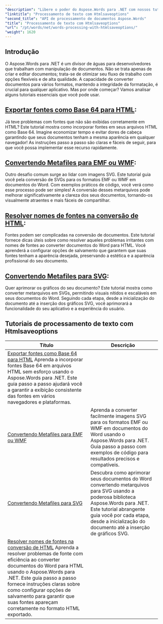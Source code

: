 ```yaml
---
"description": "Libere o poder do Aspose.Words para .NET com nossos tutoriais passo a passo, abrangendo conversão de HTML e metarquivos para aprimorar seu processamento de documentos."
"linktitle": "Processamento de texto com Htmlsaveoptions"
"second_title": "API de processamento de documentos Aspose.Words"
"title": "Processamento de texto com Htmlsaveoptions"
"url": "/pt/words/net/words-processing-with-htmlsaveoptions/"
"weight": 1620
---
```


## Introdução

O Aspose.Words para .NET é um divisor de águas para desenvolvedores que trabalham com manipulação de documentos. Não se trata apenas de criar e editar documentos; trata-se de otimizar seu fluxo de trabalho com opções flexíveis e de alta qualidade. A capacidade de converter documentos para vários formatos, mantendo a integridade da formatação, é crucial para qualquer aplicativo. Mas por onde começar? Vamos analisar alguns tutoriais essenciais que você pode usar.


## [Exportar fontes como Base 64 para HTML](./export-fonts-as-base-64-to-html/):
Já teve problemas com fontes que não são exibidas corretamente em HTML? Este tutorial mostra como incorporar fontes em seus arquivos HTML como Base 64. Imagine economizar tempo e evitar dores de cabeça garantindo que seus documentos tenham a mesma aparência em qualquer navegador! As instruções passo a passo são claras e fáceis de seguir, para que você possa implementar esse recurso rapidamente. 

## [Convertendo Metafiles para EMF ou WMF](./converting-metafiles-to-emf-or-wmf/):
Outro desafio comum surge ao lidar com imagens SVG. Este tutorial guia você pela conversão de SVGs para os formatos EMF ou WMF em documentos do Word. Com exemplos práticos de código, você verá como esse processo pode ser simples! A conversão desses metarquivos pode melhorar significativamente a clareza dos seus documentos, tornando-os visualmente atraentes e mais fáceis de compartilhar.

## [Resolver nomes de fontes na conversão de HTML](./resolve-font-names-in-html-conversion/):
Fontes podem ser complicadas na conversão de documentos. Este tutorial fornece dicas úteis sobre como resolver aqueles problemas irritantes com nomes de fontes ao converter documentos do Word para HTML. Você aprenderá a configurar opções de salvamento que garantem que suas fontes tenham a aparência desejada, preservando a estética e a aparência profissional do seu documento.

## [Convertendo Metafiles para SVG](./converting-metafiles-to-svg/):
Quer aprimorar os gráficos do seu documento? Este tutorial mostra como converter metarquivos em SVGs, permitindo visuais nítidos e escaláveis em seus documentos do Word. Seguindo cada etapa, desde a inicialização do documento até a inserção dos gráficos SVG, você aprimorará a funcionalidade do seu aplicativo e a experiência do usuário.

 ## Tutoriais de processamento de texto com Htmlsaveoptions
| Título | Descrição |
| --- | --- |
| [Exportar fontes como Base 64 para HTML](./export-fonts-as-base-64-to-html/) Aprenda a incorporar fontes Base 64 em arquivos HTML sem esforço usando o Aspose.Words para .NET. Este guia passo a passo ajudará você a garantir a exibição consistente das fontes em vários navegadores e plataformas. |
| [Convertendo Metafiles para EMF ou WMF](./converting-metafiles-to-emf-or-wmf/) | Aprenda a converter facilmente imagens SVG para os formatos EMF ou WMF em documentos do Word usando o Aspose.Words para .NET. Guia passo a passo com exemplos de código para resultados precisos e compatíveis. |
| [Convertendo Metafiles para SVG](./converting-metafiles-to-svg/) | Descubra como aprimorar seus documentos do Word convertendo metarquivos para SVG usando a poderosa biblioteca Aspose.Words para .NET. Este tutorial abrangente guia você por cada etapa, desde a inicialização do documento até a inserção de gráficos SVG. |
| [Resolver nomes de fontes na conversão de HTML](./resolve-font-names-in-html-conversion/) Aprenda a resolver problemas de fonte com eficiência ao converter documentos do Word para HTML usando o Aspose.Words para .NET. Este guia passo a passo fornece instruções claras sobre como configurar opções de salvamento para garantir que suas fontes apareçam corretamente no formato HTML exportado. |